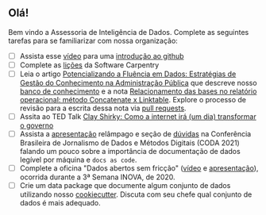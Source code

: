 ## Olá!

Bem vindo a Assessoria de Inteligência de Dados. Complete as seguintes tarefas para se familiarizar com nossa organização:

- [ ] Assista esse [vídeo](https://www.youtube.com/watch?v=mDYoTC6fJ8E) para uma [introdução ao github](https://www.youtube.com/watch?v=mDYoTC6fJ8E)
- [ ] Complete as [lições]((https://github.com/splor-mg/handbook/blob/main/software-carpentry.md)) da Software Carpentry
- [ ] Leia o artigo [Potencializando a Fluência em Dados: Estratégias de Gestão do Conhecimento na Administração Pública](https://github.com/splor-mg/consad-2023/blob/main/consad-2023.pdf) que descreve nosso [banco de conhecimento](https://github.com/splor-mg/notas) e a nota [Relacionamento das bases no relatório operacional: método Concatenate x Linktable](https://splor-mg.github.io/notas/main/20231804T160439/). Explore o processo de revisão para a escrita dessa nota via [pull requests](https://github.com/splor-mg/notas/pull/7).
- [ ] Assita ao TED Talk [Clay Shirky: Como a internet irá (um dia) transformar o governo](https://www.ted.com/talks/clay_shirky_how_the_internet_will_one_day_transform_government?hasSummary=true&language=pt-br)
- [ ] Assista a [apresentação](https://youtu.be/JUW60w1jDdM?t=1346) relâmpago e seção de [dúvidas](https://youtu.be/JUW60w1jDdM?t=3734) na Conferência Brasileira de Jornalismo de Dados e Métodos Digitais (CODA 2021) falando um pouco sobre a importância de documentação de dados legível por máquina e `docs as code`.
- [ ] Complete a oficina "Dados abertos sem fricção" ([vídeo](https://www.youtube.com/watch?v=tZ0bmlnqMuY) e [apresentação](https://ead.prodemge.gov.br/pluginfile.php/19736/mod_resource/content/2/Dados%20Abertos%20sem%20friccao-DCTA-CGE.pdf)), ocorrida durante a 3ª Semana INOVA, de 2020. 
- [ ] Crie um data package que documente algum conjunto de dados utilizando nosso [cookiecutter](https://splor-mg.github.io/cookiecutter-datapackage/0.1/). Discuta com seu chefe qual conjunto de dados é mais adequado.
